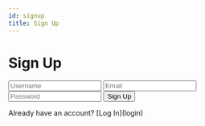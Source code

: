 ```yaml
---
id: signup
title: Sign Up
---
```


<h1 class="center">Sign Up</h1>

<link rel="stylesheet" type="text/css" href="/css/custom.css"></link>

<div class="form-container">
    <form>
        <input type="text" name="username" placeholder="Username" required></input>
        <input type="email" name="email" placeholder="Email" required></input>
        <input type="password" name="password" placeholder="Password" required></input>
        <button type="submit">Sign Up</button>
    </form>
    <p class="font-color">Already have an account? [Log In](login)</p>
</div>



